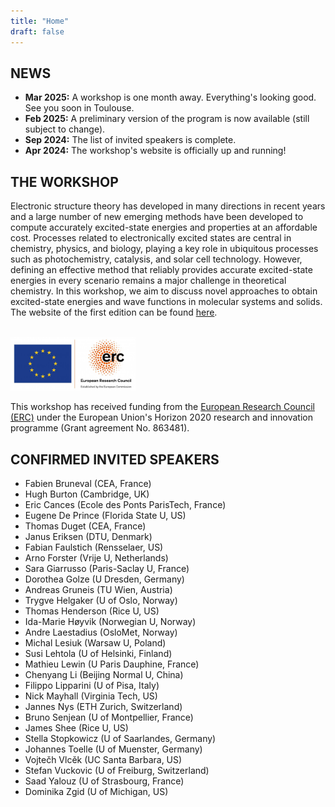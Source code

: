 ```yaml
---
title: "Home"
draft: false
---
```


## NEWS

* **Mar 2025:** A workshop is one month away. Everything's looking good. See you soon in Toulouse.
* **Feb 2025:** A preliminary version of the program is now available (still subject to change).
* **Sep 2024:** The list of invited speakers is complete.
* **Apr 2024:** The workshop's website is officially up and running!

## THE WORKSHOP

Electronic structure theory has developed in many directions in recent years and a large number of new emerging methods have been developed to compute accurately excited-state energies and properties at an affordable cost.
Processes related to electronically excited states are central in chemistry, physics, and biology, playing a key role in ubiquitous processes such as photochemistry, catalysis, and solar cell technology. However, defining an effective method that reliably provides accurate excited-state energies in every scenario remains a major challenge in theoretical chemistry. In this workshop, we aim to discuss novel approaches to obtain excited-state energies and wave functions in molecular systems and solids. 
The website of the first edition can be found [here](https://pfloos.github.io/PTEROSOR_midterm_workshop/).
<br><br>

<img src="img/ERC.png" width="200">

This workshop has received funding from the [European Research Council (ERC)](https://erc.europa.eu)
under the European Union's Horizon 2020 research and innovation programme (Grant agreement No. 863481).

## CONFIRMED INVITED SPEAKERS

- Fabien Bruneval (CEA, France)
- Hugh Burton (Cambridge, UK)
- Eric Cances (Ecole des Ponts ParisTech, France)
- Eugene De Prince (Florida State U, US)
- Thomas Duget (CEA, France)
- Janus Eriksen (DTU, Denmark)
- Fabian Faulstich (Rensselaer, US)
- Arno Forster (Vrije U, Netherlands)
- Sara Giarrusso (Paris-Saclay U, France)
- Dorothea Golze (U Dresden, Germany) 
- Andreas Gruneis (TU Wien, Austria)
- Trygve Helgaker (U of Oslo, Norway)
- Thomas Henderson (Rice U, US)
- Ida-Marie Høyvik (Norwegian U, Norway)
- Andre Laestadius (OsloMet, Norway)
- Michal Lesiuk (Warsaw U, Poland)
- Susi Lehtola (U of Helsinki, Finland)
- Mathieu Lewin (U Paris Dauphine, France)
- Chenyang Li (Beijing Normal U, China)
- Filippo Lipparini (U of Pisa, Italy)
- Nick Mayhall (Virginia Tech, US)
- Jannes Nys (ETH Zurich, Switzerland)
- Bruno Senjean (U of Montpellier, France)
- James Shee (Rice U, US)
- Stella Stopkowicz (U of Saarlandes, Germany)
- Johannes Toelle (U of Muenster, Germany)
- Vojtečh Vlcěk (UC Santa Barbara, US)
- Stefan Vuckovic (U of Freiburg, Switzerland)
- Saad Yalouz (U of Strasbourg, France)
- Dominika Zgid (U of Michigan, US)

